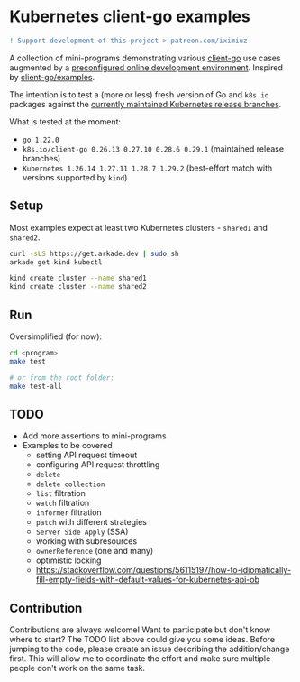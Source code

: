# Kubernetes client-go examples

```diff
! Support development of this project > patreon.com/iximiuz
```

A collection of mini-programs demonstrating various [client-go](https://github.com/kubernetes/client-go) use cases augmented by a [preconfigured online development environment](https://labs.iximiuz.com/playgrounds/k8s-client-go/). Inspired by [client-go/examples](https://github.com/kubernetes/client-go/tree/master/examples).

The intention is to test a (more or less) fresh version of Go and `k8s.io` packages against the [currently maintained Kubernetes release branches](https://kubernetes.io/releases/).

What is tested at the moment:

- `go 1.22.0`
- `k8s.io/client-go 0.26.13 0.27.10 0.28.6 0.29.1` (maintained release branches)
- `Kubernetes 1.26.14 1.27.11 1.28.7 1.29.2` (best-effort match with versions supported by `kind`)

## Setup

Most examples expect at least two Kubernetes clusters - `shared1` and `shared2`.

```bash
curl -sLS https://get.arkade.dev | sudo sh
arkade get kind kubectl

kind create cluster --name shared1
kind create cluster --name shared2
```

## Run

Oversimplified (for now):

```bash
cd <program>
make test

# or from the root folder:
make test-all
```

## TODO

- Add more assertions to mini-programs
- Examples to be covered
  - setting API request timeout
  - configuring API request throttling
  - `delete`
  - `delete collection`
  - `list` filtration
  - `watch` filtration
  - `informer` filtration
  - `patch` with different strategies
  - `Server Side Apply` (SSA)
  - working with subresources
  - `ownerReference` (one and many)
  - optimistic locking
  - https://stackoverflow.com/questions/56115197/how-to-idiomatically-fill-empty-fields-with-default-values-for-kubernetes-api-ob


## Contribution

Contributions are always welcome! Want to participate but don't know where to start? The TODO list above could give you some ideas.
Before jumping to the code, please create an issue describing the addition/change first. This will allow me to coordinate the effort
and make sure multiple people don't work on the same task.
